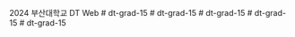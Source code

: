 2024 부산대학교 DT Web
#   d t - g r a d - 1 5  
 #   d t - g r a d - 1 5  
 #   d t - g r a d - 1 5  
 #   d t - g r a d - 1 5  
 #   d t - g r a d - 1 5  
 